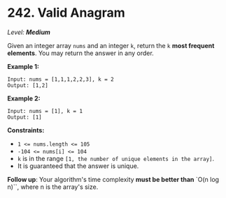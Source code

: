 # 242. Valid Anagram

_Level: **Medium**_

Given an integer array `nums` and an integer `k`, return the `k` **most frequent elements**. You may return the answer in any order.

**Example 1:**

```
Input: nums = [1,1,1,2,2,3], k = 2
Output: [1,2]
```

**Example 2:**

```
Input: nums = [1], k = 1
Output: [1]
```

**Constraints:**

- `1 <= nums.length <= 105`
- `-104 <= nums[i] <= 104`
- `k` is in the range `[1, the number of unique elements in the array]`.
- It is guaranteed that the answer is unique.

**Follow up**: Your algorithm's time complexity **must be better than** `O(n log n)``, where n is the array's size.
